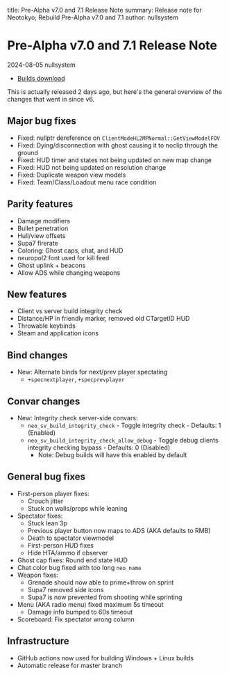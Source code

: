 title: Pre-Alpha v7.0 and 7.1 Release Note
summary: Release note for Neotokyo; Rebuild Pre-Alpha v7.0 and 7.1
author: nullsystem

# Pre-Alpha v7.0 and 7.1 Release Note
2024-08-05 nullsystem

* [Builds download](https://github.com/NeotokyoRebuild/neo/releases/tag/v7.1)

This is actually released 2 days ago, but here's the general overview of the
changes that went in since v6.

## Major bug fixes
* Fixed: nullptr dereference on `ClientModeHL2MPNormal::GetViewModelFOV`
* Fixed: Dying/disconnection with ghost causing it to noclip through the ground
* Fixed: HUD timer and states not being updated on new map change
* Fixed: HUD not being updated on resolution change
* Fixed: Duplicate weapon view models
* Fixed: Team/Class/Loadout menu race condition

## Parity features
* Damage modifiers
* Bullet penetration
* Hull/view offsets
* Supa7 firerate
* Coloring: Ghost caps, chat, and HUD
* neuropol2 font used for kill feed
* Ghost uplink + beacons
* Allow ADS while changing weapons

## New features
* Client vs server build integrity check
* Distance/HP in friendly marker, removed old CTargetID HUD
* Throwable keybinds
* Steam and application icons

## Bind changes
* New: Alternate binds for next/prev player spectating
    * `+specnextplayer`, `+specprevplayer`

## Convar changes
* New: Integrity check server-side convars:
    * `neo_sv_build_integrity_check` - Toggle integrity check - Defaults: 1 (Enabled)
    * `neo_sv_build_integrity_check_allow_debug` - Toggle debug clients integrity checking bypass - Defaults: 0 (Disabled)
        * Note: Debug builds will have this enabled by default

## General bug fixes
* First-person player fixes:
    * Crouch jitter
    * Stuck on walls/props while leaning
* Spectator fixes:
    * Stuck lean 3p
    * Previous player button now maps to ADS (AKA defaults to RMB)
    * Death to spectator viewmodel
    * First-person HUD fixes
    * Hide HTA/ammo if observer
* Ghost cap fixes: Round end state HUD
* Chat color bug fixed with too long `neo_name`
* Weapon fixes:
    * Grenade should now able to prime+throw on sprint
    * Supa7 removed side icons
    * Supa7 is now prevented from shooting while sprinting
* Menu (AKA radio menu) fixed maximum 5s timeout
    * Damage info bumped to 60s timeout
* Scoreboard: Fix spectator wrong column

## Infrastructure
* GitHub actions now used for building Windows + Linux builds
* Automatic release for master branch

